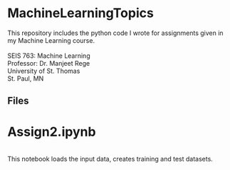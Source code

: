 # MachineLearningTopics
This repository includes the python code I wrote for assignments given in my Machine Learning course.
<br>
<br>
SEIS 763: Machine Learning
<br>
Professor: Dr. Manjeet Rege
<br>
University of St. Thomas
<br>
St. Paul, MN

## Files
# Assign2.ipynb
<br>
This notebook loads the input data, creates training and test datasets.
